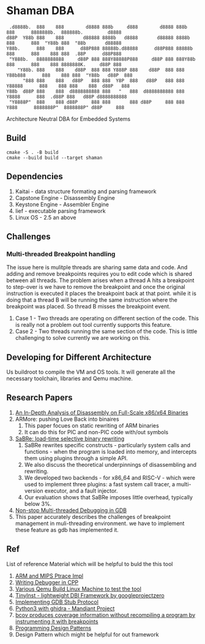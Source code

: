 # Shaman DBA

```
 .d8888b.  888    888        d8888 888b     d888        d8888 888b    888      8888888b.  888888b.         d8888 
d88P  Y88b 888    888       d88888 8888b   d8888       d88888 8888b   888      888  "Y88b 888  "88b       d88888 
Y88b.      888    888      d88P888 88888b.d88888      d88P888 88888b  888      888    888 888  .88P      d88P888 
 "Y888b.   8888888888     d88P 888 888Y88888P888     d88P 888 888Y88b 888      888    888 8888888K.     d88P 888 
    "Y88b. 888    888    d88P  888 888 Y888P 888    d88P  888 888 Y88b888      888    888 888  "Y88b   d88P  888 
      "888 888    888   d88P   888 888  Y8P  888   d88P   888 888  Y88888      888    888 888    888  d88P   888 
Y88b  d88P 888    888  d8888888888 888   "   888  d8888888888 888   Y8888      888  .d88P 888   d88P d8888888888 
 "Y8888P"  888    888 d88P     888 888       888 d88P     888 888    Y888      8888888P"  8888888P" d88P     888 
```

Architecture Neutral DBA for Embedded Systems

## Build


```shell
cmake -S . -B build
cmake --build build --target shaman
```

## Dependencies

1. Kaitai - data structure formating and parsing framework
1. Capstone Engine - Disassembly Engine
1. Keystone Engine - Assembler Engine
1. lief - executable parsing framework
1. Linux OS - 2.5 an above

## Challenges

### Multi-threaded Breakpoint handling

The issue here is mulitple threads are sharing same data and code. And adding and remove breakpoints requires you to edit code which is shared between all threads.
The problem arises when a thread A hits a breakpoint to step-over is we have to remove the breakpoint and once the original instruction is executed it places the breakpoint back at that point. while it is doing that a thread B will be running the same instruction where the breakpoint was placed. So thread B misses the breakpoint event.

1. Case 1 - Two threads are operating on different section of the code. This is really not a problem out tool currently supports this feature.
1. Case 2 - Two threads running the same section of the code. This is little challenging to solve currently we are working on this.

## Developing for Different Architecture

Us buildroot to compile the VM and OS tools. It will generate all the necessary toolchain, libraries and Qemu machine.

## Research Papers

1. [An In-Depth Analysis of Disassembly on Full-Scale x86/x64 Binaries](https://www.usenix.org/system/files/conference/usenixsecurity16/sec16_paper_andriesse.pdf)
1. ARMore: pushing Love Back into binaires
	1. This paper focues on static rewriting of ARM binaries
	1. It can do this for PIC and non-PIC code with/out symbols
1. [SaBRe: load-time selective binary rewriting](https://link.springer.com/content/pdf/10.1007/s10009-021-00644-w.pdf?pdf=button)
	1. SaBRe rewrites specific constructs - particularly system calls and functions - when the program is loaded into memory, and intercepts them using plugins through a simple API.
	1. We also discuss the theoretical underpinnings of disassembling and rewriting.
	1. We developed two backends - for x86_64 and RISC-V - which were used to implement three plugins: a fast system call tracer, a multi-version executor, and a fault injector.
	1. Our evaluation shows that SaBRe imposes little overhead, typically below 3%.
1. [Non-stop Multi-threaded Debugging in GDB](https://s3.amazonaws.com/arena-attachments/309033/6f46f21a0abfe4de8f56468953378dfb.pdf)
  1. This paper accurately describes the challenges of breakpoint management in muli-threading environment. we have to implement these feature as gdb has implemented it.

## Ref

List of reference Material which will be helpful to buld the this tool

1. [ARM and MIPS Ptrace Impl](https://github.com/aleden/ptracetricks/blob/main/ptracetricks.cpp)
1. [Writing Debugger in CPP](https://blog.tartanllama.xyz/writing-a-linux-debugger-source-signal/)
1. [Various Qemu Build Linux Machine to test the tool](https://people.debian.org/~aurel32/qemu/)
1. [TinyInst - lightweight DBI Framework by googleprojectzero](https://github.com/googleprojectzero/TinyInst/)
1. [Implementing GDB Stub Protocol](https://medium.com/swlh/implement-gdb-remote-debug-protocol-stub-from-scratch-1-a6ab2015bfc5)
1. [Python3 with ghidra - Mandiant Project](https://github.com/mandiant/Ghidrathon)
1. [bcov produces coverage information without recompiling a program by instrumenting it with breakpoints](https://bcov.sourceforge.net/)
1. [Programming Design Patterns](https://gameprogrammingpatterns.com/contents.html)
  1. Design Pattern which might be helpful for out framework
